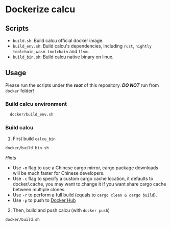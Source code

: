 # Dockerize calcu

## Scripts

- `build.sh`: Build calcu official docker image.
- `build_env.sh`: Build calcu's dependencies, including `rust`, `nightly toolchain`, `wasm toolchain` and `llvm`.
- `build_bin.sh`: Build calcu native binary on linux.

## Usage

Please run the scripts under the ***root*** of this repository. ***DO NOT*** run from `docker` folder!

### Build calcu environment

```bash
  docker/build_env.sh
```

### Build calcu

1. First build `calcu_bin`

  ```bash
  docker/build_bin.sh
  ```

*Hints*

- Use `-m` flag to use a Chinese cargo mirror, cargo package downloads will be much faster for Chinese developers.
- Use `-c` flag to specify a custom cargo cache location,
    it defaults to docker/.cache, you may want to change it if you want share cargo cache between multiple clones.
- Use `-r` to perform a full build (equals to `cargo clean & cargo build`).
- Use `-p` to push to [Docker Hub](https://hub.docker.com/)

2. Then, build and push calcu (with `docker push`)

  ```bash
  docker/build.sh
  ```
